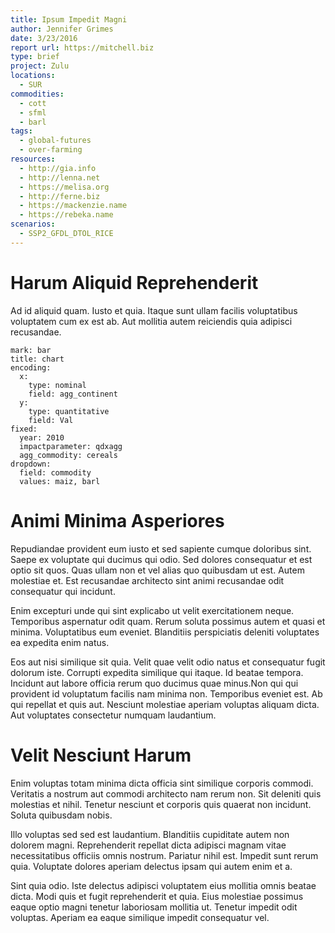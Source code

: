 ```yaml
---
title: Ipsum Impedit Magni
author: Jennifer Grimes
date: 3/23/2016
report url: https://mitchell.biz
type: brief
project: Zulu
locations:
  - SUR
commodities:
  - cott
  - sfml
  - barl
tags:
  - global-futures
  - over-farming
resources:
  - http://gia.info
  - http://lenna.net
  - https://melisa.org
  - http://ferne.biz
  - https://mackenzie.name
  - https://rebeka.name
scenarios:
  - SSP2_GFDL_DTOL_RICE
---
```

# Harum Aliquid Reprehenderit
Ad id aliquid quam. Iusto et quia. Itaque sunt ullam facilis voluptatibus voluptatem cum ex est ab. Aut mollitia autem reiciendis quia adipisci recusandae.

```vis
mark: bar
title: chart
encoding:
  x:
    type: nominal
    field: agg_continent
  y:
    type: quantitative
    field: Val
fixed:
  year: 2010
  impactparameter: qdxagg
  agg_commodity: cereals
dropdown:
  field: commodity
  values: maiz, barl
```

# Animi Minima Asperiores
Repudiandae provident eum iusto et sed sapiente cumque doloribus sint. Saepe ex voluptate qui ducimus qui odio. Sed dolores consequatur et est optio sit quos. Quas ullam non et vel alias quo quibusdam ut est. Autem molestiae et. Est recusandae architecto sint animi recusandae odit consequatur qui incidunt.
 Enim excepturi unde qui sint explicabo ut velit exercitationem neque. Temporibus aspernatur odit quam. Rerum soluta possimus autem et quasi et minima. Voluptatibus eum eveniet. Blanditiis perspiciatis deleniti voluptates ea expedita enim natus.
 Eos aut nisi similique sit quia. Velit quae velit odio natus et consequatur fugit dolorum iste. Corrupti expedita similique qui itaque. Id beatae tempora. Incidunt aut labore officia rerum quo ducimus quae minus.Non qui qui provident id voluptatum facilis nam minima non. Temporibus eveniet est. Ab qui repellat et quis aut. Nesciunt molestiae aperiam voluptas aliquam dicta. Aut voluptates consectetur numquam laudantium.

# Velit Nesciunt Harum
Enim voluptas totam minima dicta officia sint similique corporis commodi. Veritatis a nostrum aut commodi architecto nam rerum non. Sit deleniti quis molestias et nihil. Tenetur nesciunt et corporis quis quaerat non incidunt. Soluta quibusdam nobis.
 Illo voluptas sed sed est laudantium. Blanditiis cupiditate autem non dolorem magni. Reprehenderit repellat dicta adipisci magnam vitae necessitatibus officiis omnis nostrum. Pariatur nihil est. Impedit sunt rerum quia. Voluptate dolores aperiam delectus ipsam qui autem enim et a.
 Sint quia odio. Iste delectus adipisci voluptatem eius mollitia omnis beatae dicta. Modi quis et fugit reprehenderit et quia. Eius molestiae possimus eaque optio magni tenetur laboriosam mollitia ut. Tenetur impedit odit voluptas. Aperiam ea eaque similique impedit consequatur vel.
